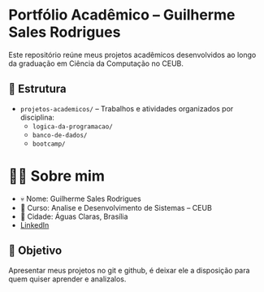 # Portfólio Acadêmico – Guilherme Sales Rodrigues   

Este repositório reúne meus projetos acadêmicos desenvolvidos ao longo da graduação em Ciência da Computação no CEUB.

## 📂 Estrutura

- `projetos-academicos/` – Trabalhos e atividades organizados por disciplina:
  - `logica-da-programacao/`
  - `banco-de-dados/`
  - `bootcamp/`

# 👨‍🎓 Sobre mim
- 💀 Nome: Guilherme Sales Rodrigues 
- 👾 Curso: Analise e Desenvolvimento de Sistemas – CEUB
- 🧥 Cidade: Águas Claras, Brasília
- [LinkedIn](https://www.linkedin.com/in/guilherme-sales-5b410a37a/)

## 🎯 Objetivo

Apresentar meus projetos no git e github, é deixar ele a disposição para quem quiser aprender e analizalos.
